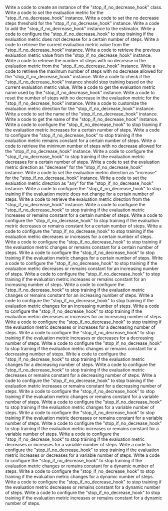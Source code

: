 Write a code to create an instance of the "stop_if_no_decrease_hook" class.
Write a code to set the evaluation metric for the "stop_if_no_decrease_hook" instance.
Write a code to set the no decrease steps threshold for the "stop_if_no_decrease_hook" instance.
Write a code to add the "stop_if_no_decrease_hook" instance to the estimator.
Write a code to configure the "stop_if_no_decrease_hook" to stop training if the evaluation metric does not decrease for a certain number of steps.
Write a code to retrieve the current evaluation metric value from the "stop_if_no_decrease_hook" instance.
Write a code to retrieve the previous evaluation metric value from the "stop_if_no_decrease_hook" instance.
Write a code to retrieve the number of steps with no decrease in the evaluation metric from the "stop_if_no_decrease_hook" instance.
Write a code to retrieve the maximum number of steps with no decrease allowed for the "stop_if_no_decrease_hook" instance.
Write a code to check if the "stop_if_no_decrease_hook" instance should stop training based on the current evaluation metric value.
Write a code to get the evaluation metric name used by the "stop_if_no_decrease_hook" instance.
Write a code to reset the number of steps with no decrease in the evaluation metric for the "stop_if_no_decrease_hook" instance.
Write a code to customize the evaluation metric direction for the "stop_if_no_decrease_hook" instance.
Write a code to set the name of the "stop_if_no_decrease_hook" instance.
Write a code to get the name of the "stop_if_no_decrease_hook" instance.
Write a code to configure the "stop_if_no_decrease_hook" to stop training if the evaluation metric increases for a certain number of steps.
Write a code to configure the "stop_if_no_decrease_hook" to stop training if the evaluation metric remains constant for a certain number of steps.
Write a code to retrieve the minimum number of steps with no decrease allowed for the "stop_if_no_decrease_hook" instance.
Write a code to configure the "stop_if_no_decrease_hook" to stop training if the evaluation metric decreases for a certain number of steps.
Write a code to set the evaluation metric direction as "decrease" for the "stop_if_no_decrease_hook" instance.
Write a code to set the evaluation metric direction as "increase" for the "stop_if_no_decrease_hook" instance.
Write a code to set the evaluation metric direction as "any" for the "stop_if_no_decrease_hook" instance.
Write a code to configure the "stop_if_no_decrease_hook" to stop training if the evaluation metric does not change for a certain number of steps.
Write a code to retrieve the evaluation metric direction from the "stop_if_no_decrease_hook" instance.
Write a code to configure the "stop_if_no_decrease_hook" to stop training if the evaluation metric increases or remains constant for a certain number of steps.
Write a code to configure the "stop_if_no_decrease_hook" to stop training if the evaluation metric decreases or remains constant for a certain number of steps.
Write a code to configure the "stop_if_no_decrease_hook" to stop training if the evaluation metric decreases or increases for a certain number of steps.
Write a code to configure the "stop_if_no_decrease_hook" to stop training if the evaluation metric changes or remains constant for a certain number of steps.
Write a code to configure the "stop_if_no_decrease_hook" to stop training if the evaluation metric changes for a certain number of steps.
Write a code to configure the "stop_if_no_decrease_hook" to stop training if the evaluation metric decreases or remains constant for an increasing number of steps.
Write a code to configure the "stop_if_no_decrease_hook" to stop training if the evaluation metric increases or remains constant for an increasing number of steps.
Write a code to configure the "stop_if_no_decrease_hook" to stop training if the evaluation metric changes or remains constant for an increasing number of steps.
Write a code to configure the "stop_if_no_decrease_hook" to stop training if the evaluation metric changes for an increasing number of steps.
Write a code to configure the "stop_if_no_decrease_hook" to stop training if the evaluation metric decreases or increases for an increasing number of steps.
Write a code to configure the "stop_if_no_decrease_hook" to stop training if the evaluation metric decreases or increases for a decreasing number of steps.
Write a code to configure the "stop_if_no_decrease_hook" to stop training if the evaluation metric increases or decreases for a decreasing number of steps.
Write a code to configure the "stop_if_no_decrease_hook" to stop training if the evaluation metric changes or remains constant for a decreasing number of steps.
Write a code to configure the "stop_if_no_decrease_hook" to stop training if the evaluation metric changes for a decreasing number of steps.
Write a code to configure the "stop_if_no_decrease_hook" to stop training if the evaluation metric decreases or remains constant for a decreasing number of steps.
Write a code to configure the "stop_if_no_decrease_hook" to stop training if the evaluation metric increases or remains constant for a decreasing number of steps.
Write a code to configure the "stop_if_no_decrease_hook" to stop training if the evaluation metric changes or remains constant for a variable number of steps.
Write a code to configure the "stop_if_no_decrease_hook" to stop training if the evaluation metric changes for a variable number of steps.
Write a code to configure the "stop_if_no_decrease_hook" to stop training if the evaluation metric decreases or remains constant for a variable number of steps.
Write a code to configure the "stop_if_no_decrease_hook" to stop training if the evaluation metric increases or remains constant for a variable number of steps.
Write a code to configure the "stop_if_no_decrease_hook" to stop training if the evaluation metric decreases or increases for a variable number of steps.
Write a code to configure the "stop_if_no_decrease_hook" to stop training if the evaluation metric increases or decreases for a variable number of steps.
Write a code to configure the "stop_if_no_decrease_hook" to stop training if the evaluation metric changes or remains constant for a dynamic number of steps.
Write a code to configure the "stop_if_no_decrease_hook" to stop training if the evaluation metric changes for a dynamic number of steps.
Write a code to configure the "stop_if_no_decrease_hook" to stop training if the evaluation metric decreases or remains constant for a dynamic number of steps.
Write a code to configure the "stop_if_no_decrease_hook" to stop training if the evaluation metric increases or remains constant for a dynamic number of steps.